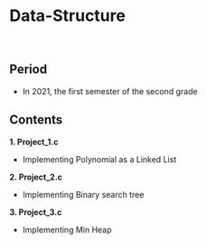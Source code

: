# Data-Structure
<br/>

## Period

- In 2021, the first semester of the second grade

## Contents

**1. Project_1.c**

- Implementing Polynomial as a Linked List

**2. Project_2.c**

- Implementing Binary search tree

**3. Project_3.c**

- Implementing Min Heap
